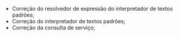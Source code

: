 ﻿- Correção do resolvedor de expressão do interpretador de textos padrões;
- Correção do interpretador de textos padrões;
- Correção da consulta de serviço;